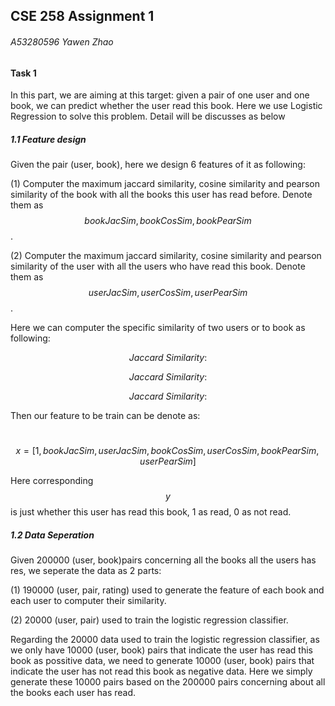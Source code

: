 ## CSE 258 Assignment 1

######  A53280596 Yawen Zhao

#### Task 1

In this part, we are aiming at this target: given a pair of one user and one book, we can predict whether the user read this book. Here we use Logistic Regression to solve this problem. Detail will be discusses as below

##### 1.1 Feature design

Given the pair (user, book), here we design 6 features of it as following:

(1) Computer the maximum jaccard similarity, cosine similarity and pearson similarity of the book with all the books this user has read before. Denote them as $$bookJacSim,bookCosSim,bookPearSim$$.

(2) Computer the maximum jaccard similarity, cosine similarity and pearson similarity of the user with all the users who have read this book. Denote them as $$userJacSim,userCosSim,userPearSim$$.

Here we can computer the specific similarity of two users or to book as following:

$$Jaccard \ Similarity: $$

$$Jaccard \ Similarity: $$

$$Jaccard \ Similarity: $$

Then our feature to be train can be denote as:

​           $$x = [1, bookJacSim, userJacSim, bookCosSim, userCosSim, bookPearSim, userPearSim]$$

Here corresponding $$y$$ is just whether this user has read this book, 1 as read, 0 as not read.

##### 1.2 Data Seperation

Given 200000 (user, book)pairs concerning all the books all the users has res, we seperate the data as 2 parts:

(1) 190000 (user, pair, rating) used to generate the feature of each book and each user to computer their similarity.

(2) 20000 (user, pair) used to train the logistic regression classifier. 

Regarding the 20000 data used to train the logistic regression classifier, as we only have 10000 (user, book) pairs that indicate the user has read this book as possitive data, we need to generate 10000 (user, book) pairs that indicate the user has not read this book as negative data. Here we simply generate these 10000 pairs based on the 200000 pairs concerning about all the books each user has read. 